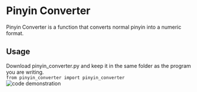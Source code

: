 # Pinyin Converter 
Pinyin Converter is a function that converts normal pinyin into a numeric format.    

## Usage  
Download pinyin_converter.py and keep it in the same folder as the program you are writing.  
```from pinyin_converter import pinyin_converter```  
![code demonstration](https://github.com/cartochien/pinyin_converter/blob/master/demo.gif)  